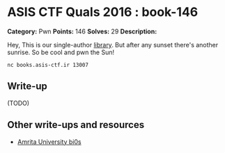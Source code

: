 # ASIS CTF Quals 2016 : book-146

**Category:** Pwn
**Points:** 146
**Solves:** 29
**Description:**

Hey, This is our single-author [library](https://github.com/ctfs/write-ups-2016/tree/master/asisis-ctf-quals-2016/pwn/books-146/books). But after any sunset there's another sunrise. So be cool and pwn the Sun!

    nc books.asis-ctf.ir 13007




## Write-up

(TODO)

## Other write-ups and resources

* [Amrita University bi0s](https://amritabi0s.wordpress.com/2016/06/11/asis-ctf-quals-2016-b00ks-writeup/)

